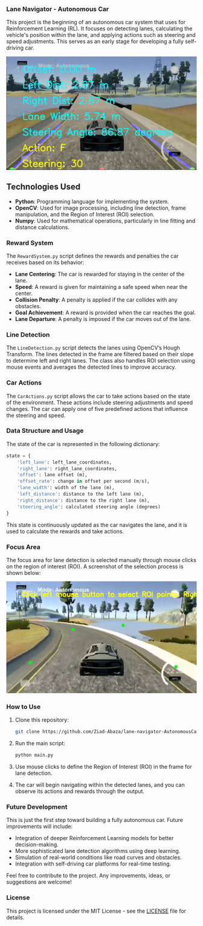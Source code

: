 ### Lane Navigator - Autonomous Car

This project is the beginning of an autonomous car system that uses for Reinforcement Learning (RL). It focuses on detecting lanes, calculating the vehicle's position within the lane, and applying actions such as steering and speed adjustments. This serves as an early stage for developing a fully self-driving car.

![Lane Navigator](https://github.com/Ziad-Abaza/lane-navigator-AutonomousCar/blob/main/scrennshots/Screenshot.png)

## Technologies Used

- **Python**: Programming language for implementing the system.
- **OpenCV**: Used for image processing, including line detection, frame manipulation, and the Region of Interest (ROI) selection.
- **Numpy**: Used for mathematical operations, particularly in line fitting and distance calculations.

### Reward System

The `RewardSystem.py` script defines the rewards and penalties the car receives based on its behavior:

- **Lane Centering**: The car is rewarded for staying in the center of the lane.
- **Speed**: A reward is given for maintaining a safe speed when near the center.
- **Collision Penalty**: A penalty is applied if the car collides with any obstacles.
- **Goal Achievement**: A reward is provided when the car reaches the goal.
- **Lane Departure**: A penalty is imposed if the car moves out of the lane.

### Line Detection

The `LineDetection.py` script detects the lanes using OpenCV’s Hough Transform. The lines detected in the frame are filtered based on their slope to determine left and right lanes. The class also handles ROI selection using mouse events and averages the detected lines to improve accuracy.

### Car Actions

The `CarActions.py` script allows the car to take actions based on the state of the environment. These actions include steering adjustments and speed changes. The car can apply one of five predefined actions that influence the steering and speed.

### Data Structure and Usage

The state of the car is represented in the following dictionary:

```python
state = {
    'left_lane': left_lane_coordinates,
    'right_lane': right_lane_coordinates,
    'offset': lane offset (m),
    'offset_rate': change in offset per second (m/s),
    'lane_width': width of the lane (m),
    'left_distance': distance to the left lane (m),
    'right_distance': distance to the right lane (m),
    'steering_angle': calculated steering angle (degrees)
}
```

This state is continuously updated as the car navigates the lane, and it is used to calculate the rewards and take actions.

### Focus Area

The focus area for lane detection is selected manually through mouse clicks on the region of interest (ROI). A screenshot of the selection process is shown below:

![Select Focus Area](https://github.com/Ziad-Abaza/lane-navigator-AutonomousCar/blob/main/scrennshots/select_point.png)

### How to Use

1. Clone this repository:
    ```bash
    git clone https://github.com/Ziad-Abaza/lane-navigator-AutonomousCar.git
    ```

2. Run the main script:
    ```bash
    python main.py
    ```

3. Use mouse clicks to define the Region of Interest (ROI) in the frame for lane detection.

4. The car will begin navigating within the detected lanes, and you can observe its actions and rewards through the output.

### Future Development

This is just the first step toward building a fully autonomous car. Future improvements will include:

- Integration of deeper Reinforcement Learning models for better decision-making.
- More sophisticated lane detection algorithms using deep learning.
- Simulation of real-world conditions like road curves and obstacles.
- Integration with self-driving car platforms for real-time testing.

Feel free to contribute to the project. Any improvements, ideas, or suggestions are welcome!

### License

This project is licensed under the MIT License - see the [LICENSE](LICENSE) file for details.
